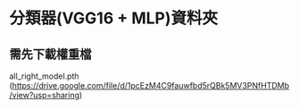 # 分類器(VGG16 + MLP)資料夾
## 需先下載權重檔  
all_right_model.pth (https://drive.google.com/file/d/1pcEzM4C9fauwfbd5rQBk5MV3PNfHTDMb/view?usp=sharing)
